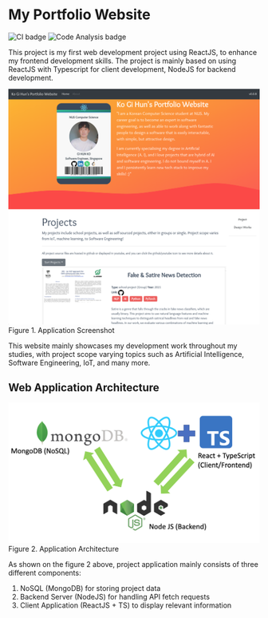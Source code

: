 # My Portfolio Website
![CI badge](https://github.com/nordic96/portfolio_website/actions/workflows/npm_build.yml/badge.svg)
![Code Analysis badge](https://github.com/nordic96/portfolio_website/actions/workflows/codeql-analysis.yml/badge.svg)

This project is my first web development project using ReactJS, to enhance my frontend development skills. The project is mainly based on using ReactJS with Typescript for client development, NodeJS for backend development.

![Application Screenshot](./docs/img/app.png)
Figure 1. Application Screenshot

This website mainly showcases my development work throughout my studies, with project scope varying topics such as Artificial Intelligence, Software Engineering, IoT, and many more.

## Web Application Architecture

![Application Architecture](./docs/img/app_architecture.png)
Figure 2. Application Architecture

As shown on the figure 2 above, project application mainly consists of three different components:
1. NoSQL (MongoDB) for storing project data
1. Backend Server (NodeJS) for handling API fetch requests
1. Client Application (ReactJS + TS) to display relevant information
